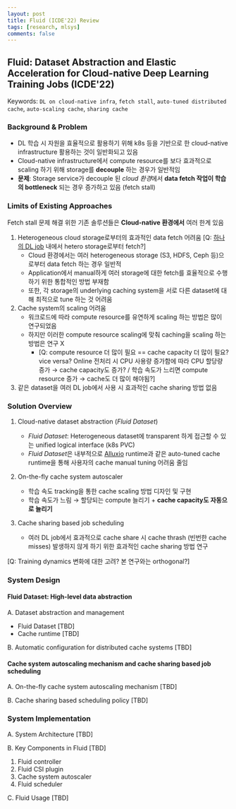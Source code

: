 ```yaml
---
layout: post
title: Fluid (ICDE'22) Review
tags: [research, mlsys]
comments: false
---
```


## Fluid: Dataset Abstraction and Elastic Acceleration for Cloud-native Deep Learning Training Jobs (ICDE'22)

Keywords: `DL on cloud-native infra`, `fetch stall`, `auto-tuned distributed cache`, `auto-scaling cache`, `sharing cache`

### Background & Problem
- DL 학습 시 자원을 효율적으로 활용하기 위해 k8s 등을 기반으로 한 cloud-native infrastructure 활용하는 것이 일반화되고 있음
- Cloud-native infrastructure에서 compute resource를 보다 효과적으로 scaling 하기 위해 storage를 **decouple** 하는 경우가 일반적임
- **문제**: Storage service가 decouple 된 *cloud 환경*에서 **data fetch 작업이 학습의 bottleneck** 되는 경우 증가하고 있음 (fetch stall)


### Limits of Existing Approaches
Fetch stall 문제 해결 위한 기존 솔루션들은 **Cloud-native 환경에서** 여러 한계 있음

1. Heterogeneous cloud storage로부터의 효과적인 data fetch 어려움 [Q: <U>하나의 DL job</U> 내에서 hetero storage로부터 fetch?]
    - Cloud 환경에서는 여러 heterogeneous storage (S3, HDFS, Ceph 등)으로부터 data fetch 하는 경우 일반적
    - Application에서 manual하게 여러 storage에 대한 fetch를 효율적으로 수행하기 위한 통합적인 방법 부재함
    - 또한, 각 storage의 underlying caching system을 서로 다른 dataset에 대해 최적으로 tune 하는 것 어려움
2. Cache system의 scaling 어려움
   - 워크로드에 따라 compute resource를 유연하게 scaling 하는 방법은 많이 연구되었음
   - 하지만 이러한 compute resource scaling에 맞춰 caching을 scaling 하는 방법은 연구 X
     - [Q: compute resource 더 많이 필요 == cache capacity 더 많이 필요? vice versa? Online 전처리 시 CPU 사용량 증가함에 따라 CPU 할당량 증가 &rarr; cache capacity도 증가? / 학습 속도가 느리면 compute resource 증가 &rarr; cache도 더 많이 해야됨?]
3. 같은 dataset을 여러 DL job에서 사용 시 효과적인 cache sharing 방법 없음


### Solution Overview
1. Cloud-native dataset abstraction (*Fluid Dataset*)
   - *Fluid Dataset*: Heterogeneous dataset에 transparent 하게 접근할 수 있는 unified logical interface (k8s PVC)
   - *Fluid Dataset*은 내부적으로 [Alluxio](https://docs.alluxio.io/os/user/stable/en/Overview.html) runtime과 같은 auto-tuned cache runtime을 통해 사용자의 cache manual tuning 어려움 줄임

2. On-the-fly cache system autoscaler
   - 학습 속도 tracking을 통한 cache scaling 방법 디자인 및 구현
   - 학습 속도가 느림 &rarr; 할당되는 compute 늘리기 + **cache capacity도 자동으로 늘리기**

3. Cache sharing based job scheduling
   - 여러 DL job에서 효과적으로 cache share 시 cache thrash (빈번한 cache misses) 발생하지 않게 하기 위한 효과적인 cache sharing 방법 연구


[Q: Training dynamics 변화에 대한 고려? 본 연구와는 orthogonal?]

### System Design
#### Fluid Dataset: High-level data abstraction
A. Dataset abstraction and management
- Fluid Dataset [TBD]
- Cache runtime [TBD]

B. Automatic configuration for distributed cache systems
[TBD]


#### Cache system autoscaling mechanism and cache sharing based job scheduling
A. On-the-fly cache system autoscaling mechanism
[TBD]

B. Cache sharing based scheduling policy
[TBD]

### System Implementation
A. System Architecture
[TBD]

B. Key Components in Fluid
[TBD]
1) Fluid controller
2) Fluid CSI plugin
3) Cache system autoscaler
4) Fluid scheduler

C. Fluid Usage
[TBD]

